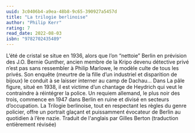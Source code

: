 ```yaml
---
uuid: 3c0406b4-a9ea-48b8-9c65-390927a5457d
title: "La trilogie berlinoise"
author: "Philip Kerr"
rating: 7
read_date: 2022-08-03
isbn: "9782702435489"
---
```


L’été de cristal se situe en 1936, alors que l’on “nettoie” Berlin en prévision des J.O. Bernie Gunther, ancien membre de la Kripo devenu détective privé n’est pas sans ressembler à Philip Marlowe, le modèle culte de tous les privés. Son enquête (meurtre de la fille d’un industriel et disparition de bijoux) le conduit à se laisser interner au camp de Dachau... Dans La pâle figure, situé en 1938, il est victime d’un chantage de Heydrich qui veut le contraindre à réintégrer la police. Un requiem allemand, le plus noir des trois, commence en 1947 dans Berlin en ruine et divisé en secteurs d’occupation. La Trilogie berlinoise, tout en respectant les règles du genre policier, offre un portrait glaçant et puissamment évocateur de Berlin au quotidien à l’ère nazie. Traduit de l'anglais par Gilles Berton (traduction entièrement révisée)